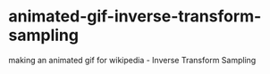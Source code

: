 # animated-gif-inverse-transform-sampling
making an animated gif for wikipedia - Inverse Transform Sampling
